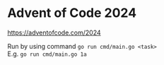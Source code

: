 # Advent of Code 2024

https://adventofcode.com/2024

Run by using command `go run cmd/main.go <task>`  
E.g. `go run cmd/main.go 1a`

